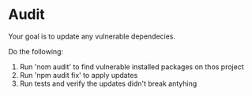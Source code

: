 # Audit

Your goal is to update any vulnerable dependecies.

Do the following:

1. Run 'nom audit' to find vulnerable installed packages on thos project
2. Run 'npm audit fix' to apply updates
3. Run tests and verify the updates didn't break antyhing